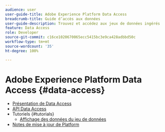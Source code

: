```yaml
---
audience: user
user-guide-title: Adobe Experience Platform Data Access
breadcrumb-title: Guide d’accès aux données
user-guide-description: Trouvez et accédez aux jeux de données ingérés dans Experience Platform.
feature: Data Access
role: Developer
source-git-commit: c16ce1020670065ecc5415bc3e9ca428adbbd50c
workflow-type: tm+mt
source-wordcount: '35'
ht-degree: 100%

---
```



# Adobe Experience Platform Data Access {#data-access}

- [Présentation de Data Access](home.md)
- [API Data Access](api.md)
- Tutoriels {#tutorials}
   - [Affichage des données du jeu de données](tutorials/dataset-data.md)
- [Notes de mise à jour de Platform](https://docs.adobe.com/content/help/fr-FR/experience-platform/release-notes/latest.html)